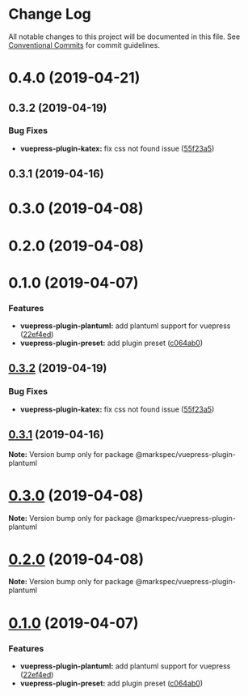 # Change Log

All notable changes to this project will be documented in this file.
See [Conventional Commits](https://conventionalcommits.org) for commit guidelines.

# 0.4.0 (2019-04-21)



## 0.3.2 (2019-04-19)


### Bug Fixes

* **vuepress-plugin-katex:** fix css not found issue ([55f23a5](https://github.com/stasson/markspec/commit/55f23a5))



## 0.3.1 (2019-04-16)



# 0.3.0 (2019-04-08)



# 0.2.0 (2019-04-08)



# 0.1.0 (2019-04-07)


### Features

* **vuepress-plugin-plantuml:** add plantuml support for vuepress ([22ef4ed](https://github.com/stasson/markspec/commit/22ef4ed))
* **vuepress-plugin-preset:** add plugin preset ([c064ab0](https://github.com/stasson/markspec/commit/c064ab0))





## [0.3.2](https://github.com/stasson/markspec/compare/v0.3.1...v0.3.2) (2019-04-19)


### Bug Fixes

* **vuepress-plugin-katex:** fix css not found issue ([55f23a5](https://github.com/stasson/markspec/commit/55f23a5))





## [0.3.1](https://github.com/stasson/markspec/compare/v0.3.0...v0.3.1) (2019-04-16)

**Note:** Version bump only for package @markspec/vuepress-plugin-plantuml





# [0.3.0](https://github.com/stasson/markspec/compare/v0.2.0...v0.3.0) (2019-04-08)

**Note:** Version bump only for package @markspec/vuepress-plugin-plantuml





# [0.2.0](https://github.com/stasson/markspec/compare/v0.1.0...v0.2.0) (2019-04-08)

**Note:** Version bump only for package @markspec/vuepress-plugin-plantuml





# [0.1.0](https://github.com/stasson/markspec/compare/v0.0.1...v0.1.0) (2019-04-07)


### Features

* **vuepress-plugin-plantuml:** add plantuml support for vuepress ([22ef4ed](https://github.com/stasson/markspec/commit/22ef4ed))
* **vuepress-plugin-preset:** add plugin preset ([c064ab0](https://github.com/stasson/markspec/commit/c064ab0))
